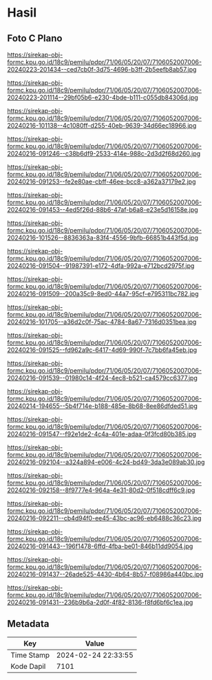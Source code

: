 # Hasil

## Foto C Plano

https://sirekap-obj-formc.kpu.go.id/18c9/pemilu/pdpr/71/06/05/20/07/7106052007006-20240223-201434--ced7cb0f-3d75-4696-b3ff-2b5eefb8ab57.jpg

https://sirekap-obj-formc.kpu.go.id/18c9/pemilu/pdpr/71/06/05/20/07/7106052007006-20240223-201114--29bf05b6-e230-4bde-b111-c055db84306d.jpg

https://sirekap-obj-formc.kpu.go.id/18c9/pemilu/pdpr/71/06/05/20/07/7106052007006-20240216-101138--4c1080ff-d255-40eb-9639-34d66ec18966.jpg

https://sirekap-obj-formc.kpu.go.id/18c9/pemilu/pdpr/71/06/05/20/07/7106052007006-20240216-091246--c38b6df9-2533-414e-988c-2d3d2f68d260.jpg

https://sirekap-obj-formc.kpu.go.id/18c9/pemilu/pdpr/71/06/05/20/07/7106052007006-20240216-091253--fe2e80ae-cbff-46ee-bcc8-a362a37179e2.jpg

https://sirekap-obj-formc.kpu.go.id/18c9/pemilu/pdpr/71/06/05/20/07/7106052007006-20240216-091453--4ed5f26d-88b6-47af-b6a8-e23e5d16158e.jpg

https://sirekap-obj-formc.kpu.go.id/18c9/pemilu/pdpr/71/06/05/20/07/7106052007006-20240216-101526--8836363a-83f4-4556-9bfb-66851b443f5d.jpg

https://sirekap-obj-formc.kpu.go.id/18c9/pemilu/pdpr/71/06/05/20/07/7106052007006-20240216-091504--91987391-e172-4dfa-992a-e712bcd2975f.jpg

https://sirekap-obj-formc.kpu.go.id/18c9/pemilu/pdpr/71/06/05/20/07/7106052007006-20240216-091509--200a35c9-8ed0-44a7-95cf-e795311bc782.jpg

https://sirekap-obj-formc.kpu.go.id/18c9/pemilu/pdpr/71/06/05/20/07/7106052007006-20240216-101705--a36d2c0f-75ac-4784-8a67-7316d0351bea.jpg

https://sirekap-obj-formc.kpu.go.id/18c9/pemilu/pdpr/71/06/05/20/07/7106052007006-20240216-091525--fd962a9c-6417-4d69-990f-7c7bb6fa45eb.jpg

https://sirekap-obj-formc.kpu.go.id/18c9/pemilu/pdpr/71/06/05/20/07/7106052007006-20240216-091539--01980c14-4f24-4ec8-b521-ca4579cc6377.jpg

https://sirekap-obj-formc.kpu.go.id/18c9/pemilu/pdpr/71/06/05/20/07/7106052007006-20240214-194655--5b4f714e-b188-485e-8b68-8ee86dfded51.jpg

https://sirekap-obj-formc.kpu.go.id/18c9/pemilu/pdpr/71/06/05/20/07/7106052007006-20240216-091547--f92e1de2-4c4a-401e-adaa-0f3fcd80b385.jpg

https://sirekap-obj-formc.kpu.go.id/18c9/pemilu/pdpr/71/06/05/20/07/7106052007006-20240216-092104--a324a894-e006-4c24-bd49-3da3e089ab30.jpg

https://sirekap-obj-formc.kpu.go.id/18c9/pemilu/pdpr/71/06/05/20/07/7106052007006-20240216-092158--8f9777e4-964a-4e31-80d2-0f518cdff6c9.jpg

https://sirekap-obj-formc.kpu.go.id/18c9/pemilu/pdpr/71/06/05/20/07/7106052007006-20240216-092211--cb4d94f0-ee45-43bc-ac96-eb6488c36c23.jpg

https://sirekap-obj-formc.kpu.go.id/18c9/pemilu/pdpr/71/06/05/20/07/7106052007006-20240216-091443--196f1478-6ffd-4fba-be01-846b11dd9054.jpg

https://sirekap-obj-formc.kpu.go.id/18c9/pemilu/pdpr/71/06/05/20/07/7106052007006-20240216-091437--26ade525-4430-4b64-8b57-f08986a440bc.jpg

https://sirekap-obj-formc.kpu.go.id/18c9/pemilu/pdpr/71/06/05/20/07/7106052007006-20240216-091431--236b9b6a-2d0f-4f82-8136-f8fd6bf6c1ea.jpg


## Metadata

| Key        | Value               |
| ---------- | ------------------- |
| Time Stamp | 2024-02-24 22:33:55 |
| Kode Dapil | 7101                |



